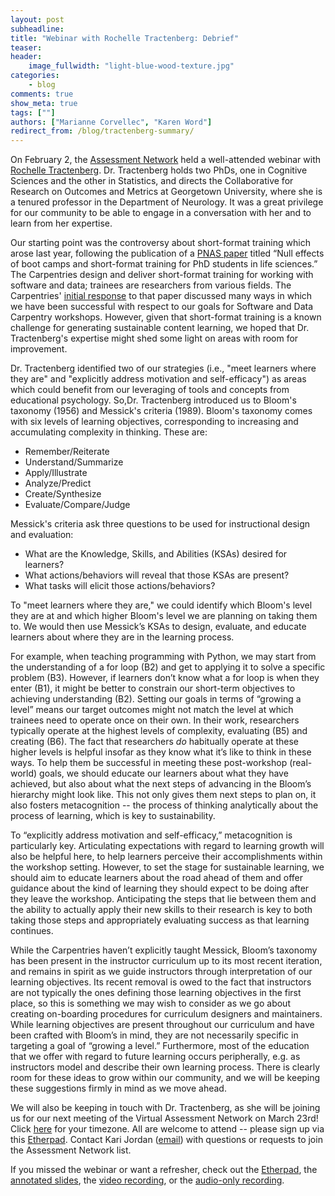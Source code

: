 ```yaml
---
layout: post
subheadline:
title: "Webinar with Rochelle Tractenberg: Debrief"
teaser:
header:
    image_fullwidth: "light-blue-wood-texture.jpg"
categories:
    - blog
comments: true
show_meta: true
tags: [""]
authors: ["Marianne Corvellec", "Karen Word"]
redirect_from: /blog/tractenberg-summary/
---
```


On February 2, the [Assessment Network](https://docs.carpentries.org/topic_folders/assessment/assessment-network.html) held a well-attended webinar with [Rochelle Tractenberg](https://blogs.commons.georgetown.edu/crom/rochelle-e-tractenberg/).
Dr. Tractenberg holds two PhDs, one in Cognitive Sciences and the other in Statistics, and directs the Collaborative for Research on Outcomes and Metrics at Georgetown University, where she is a tenured professor in the Department of Neurology. It was a great privilege for our community to be able to engage in a conversation with her and to learn from her expertise.

Our starting point was the controversy about short-format training which arose last year,
following the publication of a [PNAS paper](http://www.pnas.org/content/114/37/9854) titled “Null effects of boot camps and short-format training for PhD students in life sciences.”
The Carpentries design and deliver short-format training for working with software and data; trainees are researchers from various fields. The Carpentries' [initial response](http://www.datacarpentry.org/blog/reponse-to-null-effects/) to that paper discussed many ways in which we have been successful with respect to our goals for Software and Data Carpentry workshops. However, given that short-format training is a known challenge for generating sustainable content learning, we hoped that Dr. Tractenberg's expertise might shed some light on areas with room for improvement.

Dr. Tractenberg identified two of our strategies (i.e., "meet learners where they are" and "explicitly address motivation and self-efficacy") as areas which could benefit from
our leveraging of tools and concepts from educational psychology. So,Dr. Tractenberg introduced us to Bloom's taxonomy (1956) and Messick's criteria (1989). 
Bloom's taxonomy comes with six levels of learning objectives, corresponding to increasing and accumulating complexity in thinking. These are: 

- Remember/Reiterate
- Understand/Summarize
- Apply/Illustrate
- Analyze/Predict
- Create/Synthesize
- Evaluate/Compare/Judge

Messick's criteria ask three questions to be used for instructional design and evaluation: 

- What are the Knowledge, Skills, and Abilities (KSAs) desired for learners?
- What actions/behaviors will reveal that those KSAs are present?
- What tasks will elicit those actions/behaviors?
 
To "meet learners where they are," we could identify which Bloom's level they are at and which higher Bloom's level 
we are planning on taking them to. We would then use Messick’s KSAs to design, evaluate, and educate learners about
where they are in the learning process.

For example, when teaching programming with Python, we may start from the understanding of a for loop (B2) and get 
to applying it to solve a specific problem (B3). However, if learners don’t know what a for loop is when they enter 
(B1), it might be better to constrain our short-term objectives to achieving understanding (B2). Setting our goals 
in terms of “growing a level” means our target outcomes might not match the level at which trainees need to operate once on their own.
In their work, researchers typically operate at the highest levels of complexity, evaluating (B5) and creating (B6). 
The fact that researchers *do* habitually operate at these higher levels is helpful insofar as they know what it’s 
like to think in these ways. To help them be successful in meeting these post-workshop (real-world) goals, we should 
educate our learners about what they have achieved, but also about what the next steps of advancing in the Bloom’s 
hierarchy might look like. This not only gives them next steps to plan on, it also fosters metacognition -- the process 
of thinking analytically about the process of learning, which is key to sustainability.

To “explicitly address motivation and self-efficacy,” metacognition is particularly key. Articulating expectations with 
regard to learning growth will also be helpful here, to help learners perceive their accomplishments within the workshop 
setting. However, to set the stage for sustainable learning, we should aim to educate learners about the road ahead of them 
and offer guidance about the kind of learning they should expect to be doing after they leave the workshop. Anticipating the 
steps that lie between them and the ability to actually apply their new skills to their research is key to both taking those
steps and appropriately evaluating success as that learning continues.

While the Carpentries haven’t explicitly taught Messick, Bloom’s taxonomy has been present in the instructor curriculum 
up to its most recent iteration, and remains in spirit as we guide instructors through interpretation of our learning objectives. 
Its recent removal is owed to the fact that instructors are not typically the ones defining those learning objectives in the first 
place, so this is something we may wish to consider as we go about creating on-boarding procedures for curriculum designers and 
maintainers. While learning objectives are present throughout our curriculum and have been crafted with Bloom’s in mind, they are 
not necessarily specific in targeting a goal of “growing a level.” Furthermore, most of the education that we offer with regard 
to future learning occurs peripherally, e.g. as instructors model and describe their own learning process. There is clearly room 
for these ideas to grow within our community, and we will be keeping these suggestions firmly in mind as we move ahead.

We will also be keeping in touch with Dr. Tractenberg, as she will be joining us for our next meeting of the Virtual Assessment 
Network on March 23rd! Click [here](https://www.timeanddate.com/worldclock/fixedtime.html?msg=Virtual+Assessment+Network+Meeting&iso=20180323T09&p1=179) for your timezone. All are welcome to attend -- please sign up via this [Etherpad](http://pad.software-carpentry.org/assessment-network). Contact Kari Jordan ([email](mailto:kariljordan@carpentries.org)) with questions or requests to join the Assessment Network list.

If you missed the webinar or want a refresher, check out the [Etherpad](http://pad.software-carpentry.org/tractenberg-webinar),
the [annotated slides](https://www.academia.edu/35830333/Short-_and_long-_form_training_lessons_from_education_and_cognitive_science_for_effectiveness_),
the [video recording](https://carpentries.zoom.us/recording/play/Sp5W2NPNpocursYxtPis295i3lha9_FHDHVhS9odyJQH5EYPak4dnEPbUePLArb0), or
the [audio-only recording](https://carpentries.zoom.us/recording/play/9qVgYi39m8CG6hlloTvyXzAN_BsPH4HUe5szPj-s_D5HScR8mOlvB2Xq4rY-gyXQ).
